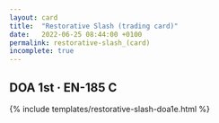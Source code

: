 ```yaml
---
layout: card
title:  "Restorative Slash (trading card)"
date:   2022-06-25 08:44:00 +0100
permalink: restorative-slash_(card)
incomplete: true
---
```


## DOA 1st &middot; EN-185 C

{% include templates/restorative-slash-doa1e.html %}
